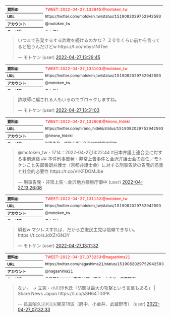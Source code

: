 
<div style="page-break-before:always"></div>
<table style="font-size: 9pt; width: 610px; margin-bottom: 20px; height: 80px;">
<tbody>
    <tr>
        <th align=left>資料ID</th>
        <td align=left><span style="color: red;">TWEET::2022-04-27_132945:@motoken_tw</span></td>
    </tr>
    <tr>
        <th align=left>URL</th>
        <td align=left>https://twitter.com/motoken_tw/status/1519082029752942593</td>
    </tr>
    <tr>
        <th align=left>アカウント</th>
        <td align=left>@motoken_tw</td>
    </tr>
    <tr>
        <th align=left>ユーザ名</th>
        <td align=left>モトケン</td>
    </tr>
    <tr>
        <th align=left>ツイートの記録日時</th>
        <td align=left>2022-08-16_125250</td>
    </tr>
</tbody>
</table>
<blockquote class="twitter-tweet"  data-width="450"  data-lang="ja"h><p lang="ja" dir="ltr">いつまで告発するする詐欺を続けるのかな？ ２０年くらい前から言ってると思うんだけどw https://t.co/mbys1NITee</p>&mdash; モトケン (user) <a href="https://twitter.com/motoken_tw/status/1519171922336321536">2022-04-27_13:29:45</a></blockquote> <script async src="https://platform.twitter.com/widgets.js" charset="utf-8"></script>

<div style="page-break-before:always"></div>        



<div style="page-break-before:always"></div>
<table style="font-size: 9pt; width: 610px; margin-bottom: 20px; height: 80px;">
<tbody>
    <tr>
        <th align=left>資料ID</th>
        <td align=left><span style="color: red;">TWEET::2022-04-27_133103:@motoken_tw</span></td>
    </tr>
    <tr>
        <th align=left>URL</th>
        <td align=left>https://twitter.com/motoken_tw/status/1519082029752942593</td>
    </tr>
    <tr>
        <th align=left>アカウント</th>
        <td align=left>@motoken_tw</td>
    </tr>
    <tr>
        <th align=left>ユーザ名</th>
        <td align=left>モトケン</td>
    </tr>
    <tr>
        <th align=left>ツイートの記録日時</th>
        <td align=left>2022-08-16_125250</td>
    </tr>
</tbody>
</table>
<blockquote class="twitter-tweet"  data-width="450"  data-lang="ja"h><p lang="ja" dir="ltr">詐欺師に騙される人もいるのでブロックしますね。</p>&mdash; モトケン (user) <a href="https://twitter.com/motoken_tw/status/1519172249575882752">2022-04-27_13:31:03</a></blockquote> <script async src="https://platform.twitter.com/widgets.js" charset="utf-8"></script>

<div style="page-break-before:always"></div>        



<div style="page-break-before:always"></div>
<table style="font-size: 9pt; width: 610px; margin-bottom: 20px; height: 80px;">
<tbody>
    <tr>
        <th align=left>資料ID</th>
        <td align=left><span style="color: red;">TWEET::2022-04-27_132608:@hirono_hideki</span></td>
    </tr>
    <tr>
        <th align=left>URL</th>
        <td align=left>https://twitter.com/hirono_hideki/status/1519082029752942593</td>
    </tr>
    <tr>
        <th align=left>アカウント</th>
        <td align=left>@hirono_hideki</td>
    </tr>
    <tr>
        <th align=left>ユーザ名</th>
        <td align=left>刑事告発・非常上告＼金沢地方検察庁御中</td>
    </tr>
    <tr>
        <th align=left>ツイートの記録日時</th>
        <td align=left>2022-08-16_125250</td>
    </tr>
</tbody>
</table>
<blockquote class="twitter-tweet"  data-width="450"  data-lang="ja"h><p lang="ja" dir="ltr">@motoken_tw - 1714：2022-04-27_13:22:44 #日本弁護士連合会に対する事前連絡 ## 本件刑事告発・非常上告事件と金沢弁護士会の責任／モトケンこと矢部善朗弁護士（京都弁護士会）に対する刑事告訴の告発的意義と社会的必要性 https://t.co/VrKFDOMJbe</p>&mdash; 刑事告発・非常上告＼金沢地方検察庁御中 (user) <a href="https://twitter.com/hirono_hideki/status/1519171009253089280">2022-04-27_13:26:08</a></blockquote> <script async src="https://platform.twitter.com/widgets.js" charset="utf-8"></script>

<div style="page-break-before:always"></div>        



<div style="page-break-before:always"></div>
<table style="font-size: 9pt; width: 610px; margin-bottom: 20px; height: 80px;">
<tbody>
    <tr>
        <th align=left>資料ID</th>
        <td align=left><span style="color: red;">TWEET::2022-04-27_131132:@motoken_tw</span></td>
    </tr>
    <tr>
        <th align=left>URL</th>
        <td align=left>https://twitter.com/motoken_tw/status/1519082029752942593</td>
    </tr>
    <tr>
        <th align=left>アカウント</th>
        <td align=left>@motoken_tw</td>
    </tr>
    <tr>
        <th align=left>ユーザ名</th>
        <td align=left>モトケン</td>
    </tr>
    <tr>
        <th align=left>ツイートの記録日時</th>
        <td align=left>2022-08-16_125250</td>
    </tr>
</tbody>
</table>
<blockquote class="twitter-tweet"  data-width="450"  data-lang="ja"h><p lang="ja" dir="ltr">瞬殺w マジレスすれば、だから立憲民主党は信頼できない。 https://t.co/sJdXZrGN3Y</p>&mdash; モトケン (user) <a href="https://twitter.com/motoken_tw/status/1519167338276614144">2022-04-27_13:11:32</a></blockquote> <script async src="https://platform.twitter.com/widgets.js" charset="utf-8"></script>

<div style="page-break-before:always"></div>        



<div style="page-break-before:always"></div>
<table style="font-size: 9pt; width: 610px; margin-bottom: 20px; height: 80px;">
<tbody>
    <tr>
        <th align=left>資料ID</th>
        <td align=left><span style="color: red;">TWEET::2022-04-27_073233:@nagashima21</span></td>
    </tr>
    <tr>
        <th align=left>URL</th>
        <td align=left>https://twitter.com/nagashima21/status/1519082029752942593</td>
    </tr>
    <tr>
        <th align=left>アカウント</th>
        <td align=left>@nagashima21</td>
    </tr>
    <tr>
        <th align=left>ユーザ名</th>
        <td align=left>長島昭久🇯🇵🇺🇦東京18区（府中、小金井、武蔵野市）</td>
    </tr>
    <tr>
        <th align=left>ツイートの記録日時</th>
        <td align=left>2022-08-16_125250</td>
    </tr>
</tbody>
</table>
<blockquote class="twitter-tweet"  data-width="450"  data-lang="ja"h><p lang="ja" dir="ltr">ない。  → 立憲・小川淳也氏「防御は最大の攻撃という言葉もある」 | Share News Japan https://t.co/sSH64TIGPK</p>&mdash; 長島昭久🇯🇵🇺🇦東京18区（府中、小金井、武蔵野市） (user) <a href="https://twitter.com/nagashima21/status/1519082029752942593">2022-04-27_07:32:33</a></blockquote> <script async src="https://platform.twitter.com/widgets.js" charset="utf-8"></script>
